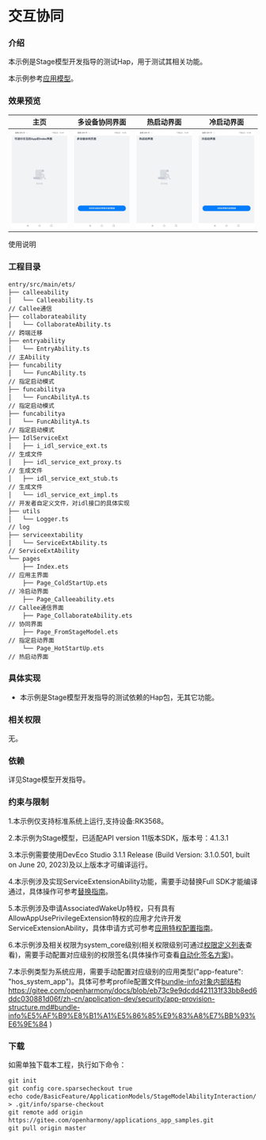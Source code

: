# 交互协同

### 介绍

本示例是Stage模型开发指导的测试Hap，用于测试其相关功能。

本示例参考[应用模型](https://gitee.com/openharmony/docs/tree/master/zh-cn/application-dev/application-models)。 

### 效果预览

|主页|多设备协同界面| 热启动界面                                                  |冷启动界面|
|--------------------------------|--------------------------------|--------------------------------|--------------------------------|
|![主页](screenshot/主页.png)| ![协同页面](screenshot/协同页面.png) | ![热启动界面](screenshot/热启动界面.png) | ![冷启动界面](screenshot/冷启动界面.png) |

使用说明



### 工程目录
```
entry/src/main/ets/
├── calleeability
│   └── Calleeability.ts												// Callee通信
├── collaborateability
│   └── CollaborateAbility.ts											// 跨端迁移
├── entryability
│   └── EntryAbility.ts													// 主Ability
├── funcability
│   └── FuncAbility.ts												   	// 指定启动模式
├── funcabilitya
│   └── FuncAbilityA.ts												    // 指定启动模式
├── funcabilitya
│   └── FuncAbilityA.ts												    // 指定启动模式
├── IdlServiceExt
│   ├── i_idl_service_ext.ts											// 生成文件
│   ├── idl_service_ext_proxy.ts										// 生成文件
│   ├── idl_service_ext_stub.ts											// 生成文件
│   └── idl_service_ext_impl.ts											// 开发者自定义文件，对idl接口的具体实现
├── utils
│   └── Logger.ts												        // log
├── serviceextability
│   └── ServiceExtAbility.ts										   	// ServiceExtAbility
└── pages
    ├── Index.ets														// 应用主界面
    ├── Page_ColdStartUp.ets											// 冷启动界面
    ├── Page_Calleeability.ets											// Callee通信界面
    ├── Page_CollaborateAbility.ets										// 协同界面
    ├── Page_FromStageModel.ets											// 指定启动界面
    └── Page_HotStartUp.ets											    // 热启动界面

```
### 具体实现

* 本示例是Stage模型开发指导的测试依赖的Hap包，无其它功能。


### 相关权限

无。

### 依赖

详见Stage模型开发指导。

### 约束与限制

1.本示例仅支持标准系统上运行,支持设备:RK3568。

2.本示例为Stage模型，已适配API version 11版本SDK，版本号：4.1.3.1

3.本示例需要使用DevEco Studio 3.1.1 Release (Build Version: 3.1.0.501, built on June 20, 2023)及以上版本才可编译运行。

4.本示例涉及实现ServiceExtensionAbility功能，需要手动替换Full SDK才能编译通过，具体操作可参考[替换指南](https://gitee.com/link?target=https%3A%2F%2Fdocs.openharmony.cn%2Fpages%2Fv3.2%2Fzh-cn%2Fapplication-dev%2Fquick-start%2Ffull-sdk-switch-guide.md%2F)。

5.本示例涉及申请AssociatedWakeUp特权，只有具有AllowAppUsePrivilegeExtension特权的应用才允许开发ServiceExtensionAbility，具体申请方式可参考[应用特权配置指南](https://gitee.com/openharmony/docs/blob/master/zh-cn/device-dev/subsystems/subsys-app-privilege-config-guide.md)。

6.本示例涉及相关权限为system_core级别(相关权限级别可通过[权限定义列表](https://gitee.com/openharmony/docs/blob/master/zh-cn/application-dev/security/permission-list.md)查看)，需要手动配置对应级别的权限签名(具体操作可查看[自动化签名方案](https://gitee.com/link?target=https%3A%2F%2Fdocs.openharmony.cn%2Fpages%2Fv3.2%2Fzh-cn%2Fapplication-dev%2Fsecurity%2Fhapsigntool-overview.md%2F))。

7.本示例类型为系统应用，需要手动配置对应级别的应用类型("app-feature": "hos_system_app")。具体可参考profile配置文件[bundle-info对象内部结构]( https://gitee.com/openharmony/docs/blob/eb73c9e9dcdd421131f33bb8ed6ddc030881d06f/zh-cn/application-dev/security/app-provision-structure.md#bundle-info%E5%AF%B9%E8%B1%A1%E5%86%85%E9%83%A8%E7%BB%93%E6%9E%84 ) https://gitee.com/openharmony/docs/blob/eb73c9e9dcdd421131f33bb8ed6ddc030881d06f/zh-cn/application-dev/security/app-provision-structure.md#bundle-info%E5%AF%B9%E8%B1%A1%E5%86%85%E9%83%A8%E7%BB%93%E6%9E%84 )

### 下载

如需单独下载本工程，执行如下命令：

```
git init
git config core.sparsecheckout true
echo code/BasicFeature/ApplicationModels/StageModelAbilityInteraction/ > .git/info/sparse-checkout
git remote add origin https://gitee.com/openharmony/applications_app_samples.git
git pull origin master
```

